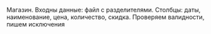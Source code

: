 Магазин.
Входны данные: файл с разделителями. Столбцы: даты, наименование, цена, количество, скидка.
Проверяем валидности, пишем исключения
